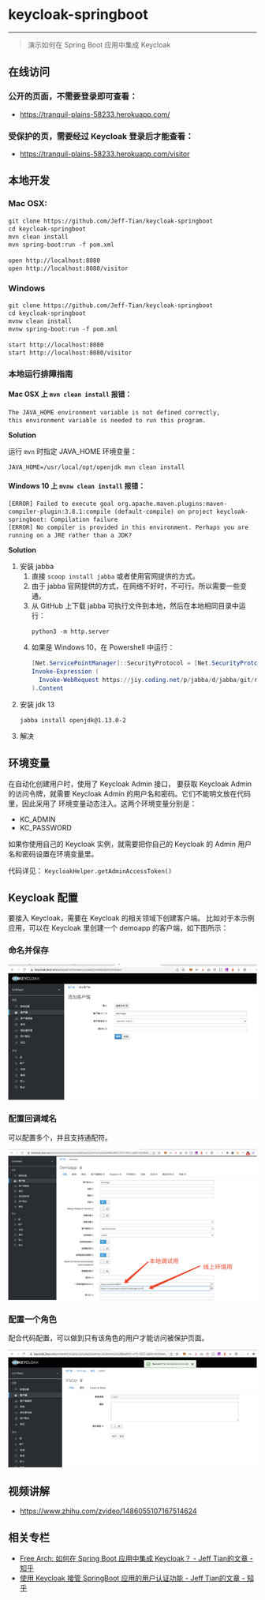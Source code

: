 # keycloak-springboot

---

> 演示如何在 Spring Boot 应用中集成 Keycloak

## 在线访问

### 公开的页面，不需要登录即可查看：

- https://tranquil-plains-58233.herokuapp.com/

### 受保护的页，需要经过 Keycloak 登录后才能查看：

- https://tranquil-plains-58233.herokuapp.com/visitor

## 本地开发

### Mac OSX:

```shell
git clone https://github.com/Jeff-Tian/keycloak-springboot
cd keycloak-springboot
mvn clean install
mvn spring-boot:run -f pom.xml

open http://localhost:8080
open http://localhost:8080/visitor
```

### Windows

```shell
git clone https://github.com/Jeff-Tian/keycloak-springboot
cd keycloak-springboot
mvnw clean install
mvnw spring-boot:run -f pom.xml

start http://localhost:8080
start http://localhost:8080/visitor
```

### 本地运行排障指南

#### Mac OSX 上 `mvn clean install` 报错：

```shell
The JAVA_HOME environment variable is not defined correctly,
this environment variable is needed to run this program.
```

**Solution**

运行 `mvn` 时指定 JAVA_HOME 环境变量：

```shell
JAVA_HOME=/usr/local/opt/openjdk mvn clean install
```

#### Windows 10 上 `mvnw clean install` 报错：

```
[ERROR] Failed to execute goal org.apache.maven.plugins:maven-compiler-plugin:3.8.1:compile (default-compile) on project keycloak-springboot: Compilation failure
[ERROR] No compiler is provided in this environment. Perhaps you are running on a JRE rather than a JDK?
```

**Solution**

1. 安装 jabba
    1. 直接 `scoop install jabba` 或者使用官网提供的方式。
    2. 由于 jabba 官网提供的方式，在网络不好时，不可行。所以需要一些变通。
    3. 从 GitHub 上下载 jabba 可执行文件到本地，然后在本地相同目录中运行：
       ```shell
       python3 -m http.server
       ```
    4. 如果是 Windows 10，在 Powershell 中运行：
        ```powershell
        [Net.ServicePointManager]::SecurityProtocol = [Net.SecurityProtocolType]::Tls12
        Invoke-Expression (
          Invoke-WebRequest https://jiy.coding.net/p/jabba/d/jabba/git/raw/master/install.ps1?download=false -UseBasicParsing
        ).Content
        ```
2. 安装 jdk 13
   ```
   jabba install openjdk@1.13.0-2
   ```
3. 解决

## 环境变量

在自动化创建用户时，使用了 Keycloak Admin 接口，
要获取 Keycloak Admin 的访问令牌，就需要 Keycloak
Admin 的用户名和密码。它们不能明文放在代码里，因此采用了
环境变量动态注入。这两个环境变量分别是：

- KC_ADMIN
- KC_PASSWORD

如果你使用自己的 Keycloak 实例，就需要把你自己的 Keycloak
的 Admin 用户名和密码设置在环境变量里。

代码详见： `KeycloakHelper.getAdminAccessToken()`

## Keycloak 配置

要接入 Keycloak，需要在 Keycloak 的相关领域下创建客户端。
比如对于本示例应用，可以在 Keycloak 里创建一个 demoapp
的客户端，如下图所示：

### 命名并保存

![](./screenshots/image.png)

### 配置回调域名

可以配置多个，并且支持通配符。

![](./screenshots/image%20(1).png)

### 配置一个角色

配合代码配置，可以做到只有该角色的用户才能访问被保护页面。

![](./screenshots/image%20(2).png)

## 视频讲解

- https://www.zhihu.com/zvideo/1486055107167514624

## 相关专栏

- [Free Arch: 如何在 Spring Boot 应用中集成 Keycloak？ - Jeff Tian的文章 - 知乎](  https://zhuanlan.zhihu.com/p/480816990)
- [使用 Keycloak 接管 SpringBoot 应用的用户认证功能 - Jeff Tian的文章 - 知乎](  https://zhuanlan.zhihu.com/p/587831808)